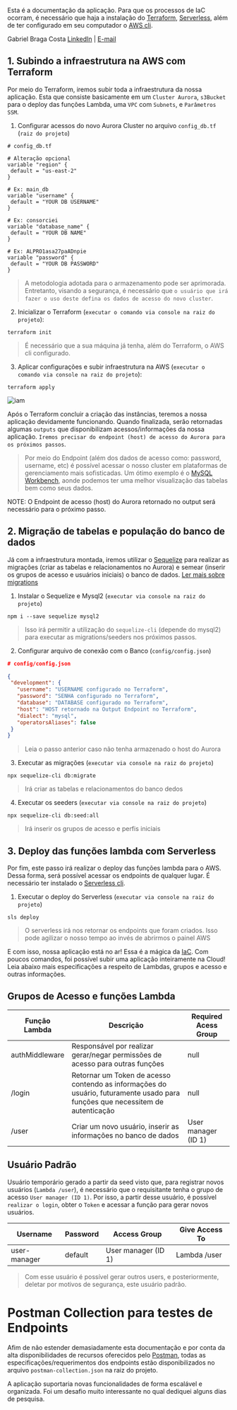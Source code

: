 
Esta é a documentação da aplicação. Para que os processos de IaC ocorram, é necessário que haja a instalação do [Terraform](https://learn.hashicorp.com/terraform/getting-started/install.html), [Serverless](https://github.com/serverless/serverless), além de ter configurado em seu computador o [AWS cli](https://docs.aws.amazon.com/pt_br/cli/latest/userguide/cli-chap-install.html). 

Gabriel Braga Costa
[LinkedIn](https://learn.hashicorp.com/terraform/getting-started/install.html) | [E-mail](mailto:gabriel.bragavera@gmail.com)

## 1. Subindo a infraestrutura na AWS com Terraform
 Por meio do Terraform, iremos subir toda a infraestrutura da nossa aplicação. Esta que consiste basicamente em um `Cluster Aurora`, 
 `s3Bucket` para o deploy das funções Lambda, uma `VPC` com `Subnets`, e `Parâmetros SSM`.
 
 1) Configurar acessos do novo Aurora Cluster no arquivo `config_db.tf` (`raiz do projeto`)
 ```HCL
 # config_db.tf
 
 # Alteração opcional
variable "region" {
  default = "us-east-2"
}
 
 # Ex: main_db 
variable "username" {
  default = "YOUR DB USERNAME"
}

# Ex: consorciei
variable "database_name" {
  default = "YOUR DB NAME"
}

# Ex: ALPRO1asa27paADnpie
variable "password" {
  default = "YOUR DB PASSWORD"
}

```
 > A metodologia adotada para o armazenamento pode ser aprimorada. Entretanto, visando a segurança, é necessário que `o usuário que irá
 fazer o uso deste defina os dados de acesso do novo cluster`.
 
 
 2) Inicializar o Terraform (`executar o comando via console na raiz do projeto`):
 
 ```console
terraform init
```
> É necessário que a sua máquina já tenha, além do Terraform, o AWS cli configurado.

3) Aplicar configurações e subir infraestrutura na AWS (`executar o comando via console na raiz do projeto`):
 ```console
terraform apply
```

![iam](https://i.imgur.com/uAlyutl.png)

Após o Terraform concluir a criação das instâncias, teremos a nossa aplicação devidamente funcionando. Quando finalizada, 
serão retornadas algumas `outputs` que disponibilizam acessos/informações da nossa aplicação. `Iremos precisar do endpoint (host) de acesso do Aurora para os próximos passos`.
> Por meio do Endpoint (além dos dados de acesso como: password, username, etc) é possível acessar o nosso cluster em plataformas de gerenciamento mais sofisticadas. 
Um ótimo exemplo é o [MySQL Workbench](https://www.mysql.com/products/workbench/), aonde podemos ter uma melhor visualização das tabelas bem como seus dados.

NOTE: O Endpoint de acesso (host) do Aurora retornado no output será necessário para o próximo passo.


## 2. Migração de tabelas e população do banco de dados
Já com a infraestrutura montada, iremos utilizar o [Sequelize](https://sequelize.org) para realizar as migrações (criar as tabelas e relacionamentos no Aurora) e semear (inserir os grupos de acesso e usuários iniciais) o banco de dados. [Ler mais sobre migrations](https://sequelize.org/master/manual/migrations.html)

1) Instalar o Sequelize e Mysql2 (`executar via console na raiz do projeto`)
 ```console
npm i --save sequelize mysql2
```
> Isso irá permitir a utilização do `sequelize-cli` (depende do mysql2) para executar as migrations/seeders nos próximos passos.

2) Configurar arquivo de conexão com o Banco (`config/config.json`)
 ```JSON
 # config/config.json
 
 {
  "development": {
    "username": "USERNAME configurado no Terraform",
    "password": "SENHA configurado no Terraform",
    "database": "DATABASE configurado no Terraform",
    "host": "HOST retornado na Output Endpoint no Terraform",
    "dialect": "mysql",
    "operatorsAliases": false
  }
}

```
> Leia o passo anterior caso não tenha armazenado o host do Aurora

3) Executar as migrações (`executar via console na raiz do projeto`)
 ```console
npx sequelize-cli db:migrate
```
> Irá criar as tabelas e relacionamentos do banco dedos

4) Executar os seeders (`executar via console na raiz do projeto`)
 ```console
npx sequelize-cli db:seed:all
```
> Irá inserir os grupos de acesso e perfis iniciais

## 3. Deploy das funções lambda com Serverless
Por fim, este passo irá realizar o deploy das funções lambda para o AWS. Dessa forma, será possível acessar os endpoints de qualquer lugar. É necessário ter instalado o [Serverless cli](https://github.com/serverless/serverless).

1) Executar o deploy do Serverless (`executar via console na raiz do projeto`)
 ```console
sls deploy
```
> O serverless irá nos retornar os endpoints que foram criados. Isso pode agilizar o nosso tempo ao invés de abrirmos o painel AWS

E com isso, nossa aplicação está no ar! Essa é a mágica da [IaC](https://danieldonda.com/2018/04/17/infra-as-code-iac/). Com poucos comandos, foi possível subir uma aplicação inteiramente na Cloud! Leia abaixo mais especificações a respeito de Lambdas, grupos e acesso e outras informações.

## Grupos de Acesso e funções Lambda

| Função Lambda | Descrição | Required Acess Group |
| --- | --- | --- | 
| authMiddleware | Responsável por realizar gerar/negar permissões de acesso para outras funções | null
| /login | Retornar um Token de acesso contendo as informações do usuário, futuramente usado para funções que necessitem de autenticação | null
| /user | Criar um novo usuário, inserir as informações no banco de dados | User manager (ID 1)

## Usuário Padrão
Usuário temporário gerado a partir da seed visto que, para registrar novos usuários (`Lambda /user`), é necessário que o requisitante tenha o grupo de acesso `User manager (ID 1)`. Por isso, a partir desse usuário, é possível `realizar o login`, obter o `Token` e acessar a função para gerar novos usuários.

| Username | Password | Access Group | Give Access To
| --- | --- | --- | -- |
| user-manager | default | User manager (ID 1) | Lambda /user
> Com esse usuário é possível gerar outros users, e posteriormente, deletar por motivos de segurança, este usuário padrão.

# Postman Collection para testes de Endpoints
Afim de não estender demasiadamente esta documentação e por conta da alta disponibilidades de recursos oferecidos pelo [Postman](https://www.postman.com), todas as especificações/requerimentos dos endpoints estão disponibilizados no arquivo `postman-collection.json` na raiz do projeto.

A aplicação suportaria novas funcionalidades de forma escalável e organizada. Foi um desafio muito interessante no qual dediquei alguns dias de pesquisa.
